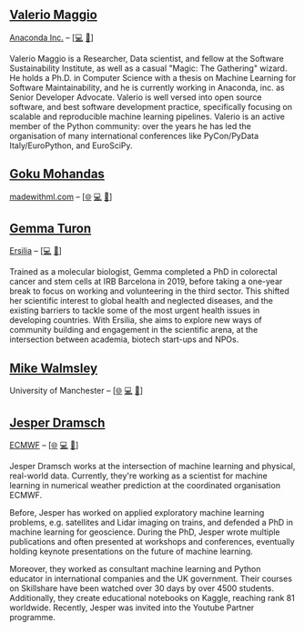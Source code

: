 <!--
.. title: Speakers
.. slug: speakers
.. date: 2022-12-02 15:37:09 UTC+01:00
.. tags: 
.. category: 
.. link: 
.. description: 
.. type: text
-->


## [Valerio Maggio](/speaker/valerio-maggio/)

[Anaconda Inc.](https://www.anaconda.com/) – [[💻](https://github.com/leriomaggio) [👔](https://www.linkedin.com/in/valeriomaggio/)]

Valerio Maggio is a Researcher, Data scientist, and fellow at the Software Sustainability Institute, as well as a casual "Magic: The Gathering" wizard. He holds a Ph.D. in Computer Science with a thesis on Machine Learning for Software Maintainability, and he is currently working in Anaconda, inc. as Senior Developer Advocate. Valerio is well versed into open source software, and best software development practice, specifically focusing on scalable and reproducible machine learning pipelines. Valerio is an active member of the Python community: over the years he has led the organisation of many international conferences like PyCon/PyData Italy/EuroPython, and EuroSciPy.

## [Goku Mohandas](/speaker/goku-mohandas/)

[madewithml.com](https://madewithml.com) – [[🌐](https://madewithml.com/) [💻](https://github.com/GokuMohandas) [👔](https://www.linkedin.com/in/goku/)]

## [Gemma Turon](/speaker/gemma-turon/) 

[Ersilia](https://www.ersilia.io/) – [[💻](https://github.com/GemmaTuron) [👔](https://www.linkedin.com/in/gemma-turon/)]

Trained as a molecular biologist, Gemma completed a PhD in colorectal cancer and stem cells at IRB Barcelona in 2019, before taking a one-year break to focus on working and volunteering in the third sector. This shifted her scientific interest to global health and neglected diseases, and the existing barriers to tackle some of the most urgent health issues in developing countries. With Ersilia, she aims to explore new ways of community building and engagement in the scientific arena, at the intersection between academia, biotech start-ups and NPOs.

## [Mike Walmsley](/speaker/mike-walmsley/)

University of Manchester – [[🌐](https://walmsley.dev/) [💻](https://github.com/mwalmsley) [👔](https://www.linkedin.com/in/m1kewalmsley/)]

## [Jesper Dramsch](/speaker/jesper-dramsch/)

[ECMWF](https://www.ecmwf.int) – [[🌐](https://dramsch.net) [💻](https://github.com/JesperDramsch) [👔](https://www.linkedin.com/in/mlds/)]

Jesper Dramsch works at the intersection of machine learning and physical, real-world data. Currently, they're working as a scientist for machine learning in numerical weather prediction at the coordinated organisation ECMWF.

Before, Jesper has worked on applied exploratory machine learning problems, e.g. satellites and Lidar imaging on trains, and defended a PhD in machine learning for geoscience. During the PhD, Jesper wrote multiple publications and often presented at workshops and conferences, eventually holding keynote presentations on the future of machine learning.

Moreover, they worked as consultant machine learning and Python educator in international companies and the UK government. Their courses on Skillshare have been watched over 30 days by over 4500 students. Additionally, they create educational notebooks on Kaggle, reaching rank 81 worldwide. Recently, Jesper was invited into the Youtube Partner programme.
